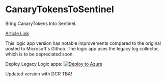 # CanaryTokensToSentinel
Bring CanaryTokens Into Sentinel. 

[Article Link](https://www.linkedin.com/pulse/canarytokens-sentinel-logic-apps-legacy-method-jay-kerai-wtqqe)

This logic app version has notable improvements compared to the original posted to Microsoft's Github. The logic app uses the legacy log collector, which is to be depreciated soon.  

Deploy Legacy Logic apps:
[![Deploy to Azure](https://aka.ms/deploytoazurebutton)](https://portal.azure.com/#create/Microsoft.Template/uri/https%3A%2F%2Fraw.githubusercontent.com%2Fjkerai1%2FCanaryTokensToSentinel%2Frefs%2Fheads%2Fmain%2FLegacy%2Fazuredeploy.json)


Updated version with DCR TBA!
